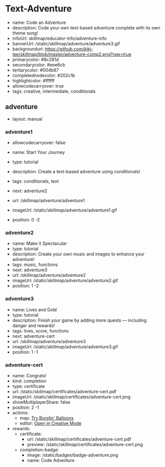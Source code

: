 # Text-Adventure
* name: Code an Adventure
* description: Code your own text-based adventure complete with its own theme song!
* infoUrl: skillmap/educator-info/adventure-info
* bannerUrl: /static/skillmap/adventure/adventure3.gif
* backgroundurl: https://github.com/kiki-lee/skillmap/blob/master/adventure-comp2.png?raw=true
* primarycolor: #8c281d
* secondarycolor: #eee6cb
* tertiarycolor: #004b87
* completednodecolor: #202c1b
* highlightcolor: #ffffff
* allowcodecarryover: true
* tags: creative, intermediate, conditionals


## adventure
* layout: manual


### adventure1
* allowcodecarryover: false

* name: Start Your Journey
* type: tutorial
* description: Create a text-based adventure using conditionals!
* tags: conditionals, text
* next: adventure2
* url: /skillmap/adventure/adventure1
* imageUrl: /static/skillmap/adventure/adventure1.gif
* position: 0 -2



### adventure2
* name: Make it Spectacular
* type: tutorial
* description: Create your own music and images to enhance your adventure!
* tags: music, functions
* next: adventure3
* url: /skillmap/adventure/adventure2
* imageUrl: /static/skillmap/adventure/adventure2.gif
* position: 1 -2


### adventure3
* name: Lives and Gold
* type: tutorial
* description: Finish your game by adding more quests — including danger and rewards!
* tags: lives, score, functions
* next: adventure-cert
* url: /skillmap/adventure/adventure3
* imageUrl: /static/skillmap/adventure/adventure3.gif
* position: 1 -1




### adventure-cert
* name: Congrats!
* kind: completion
* type: certificate
* url: /static/skillmap/certificates/adventure-cert.pdf
* imageUrl: /static/skillmap/certificates/adventure-cert.png
* showMultiplayerShare: false
* position: 2 -1
* actions:
    * map: [Try Burstin' Balloons](/skillmap/balloon)
    * editor: [Open in Creative Mode](/)
* rewards:
    * certificate:
        * url: /static/skillmap/certificates/adventure-cert.pdf
        * preview: /static/skillmap/certificates/adventure-cert.png
    * completion-badge:
        * image: /static/badges/badge-adventure.png
        * name: Code Adventure
